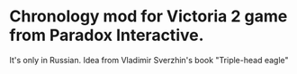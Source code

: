 ﻿# Chronology mod for Victoria 2 game from Paradox Interactive.
It's only in Russian. Idea from Vladimir Sverzhin's book "Triple-head eagle"
